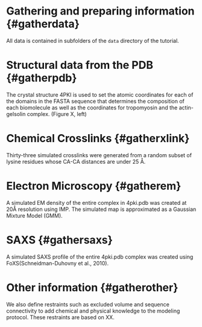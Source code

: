 Gathering and preparing information {#gatherdata}
===================================

All data is contained in subfolders of the `data` directory of the tutorial.

# Structural data from the PDB {#gatherpdb}

The crystal structure 4PKI is used to set the atomic coordinates for each of the domains in the FASTA sequence that determines the composition of each biomolecule as well as the coordinates for tropomyosin and the actin-gelsolin complex. (Figure X, left)

# Chemical Crosslinks {#gatherxlink}
Thirty-three simulated crosslinks were generated from a random subset of lysine residues whose CA-CA distances are under 25 Å.

# Electron Microscopy {#gatherem}
A simulated EM density of the entire complex in 4pki.pdb was created at 20Å resolution using IMP. The simulated map is approximated as a Gaussian Mixture Model (GMM).

# SAXS {#gathersaxs}
A simulated SAXS profile of the entire 4pki.pdb complex was created using FoXS(Schneidman-Duhovny et al., 2010).

# Other information {#gatherother}
We also define restraints such as excluded volume and sequence connectivity to add chemical and physical knowledge to the modeling protocol. These restraints are based on XX.
